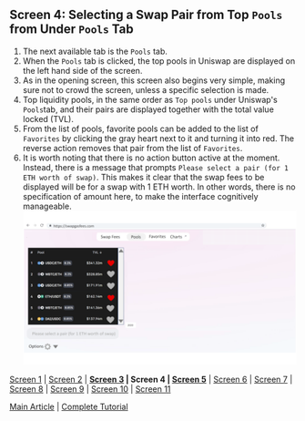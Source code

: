 ## Screen 4: Selecting a Swap Pair from Top `Pools` from Under `Pools` Tab
1. The next available tab is the `Pools` tab. 
2. When the `Pools` tab is clicked, the top pools in Uniswap are displayed on the left hand side of the screen. 
3. As in the opening screen, this screen also begins very simple, making sure not to crowd the screen, unless a specific selection is made.
4. Top liquidity pools, in the same order as `Top pools` under Uniswap's `Pools`tab, and their pairs are displayed together with the total value locked (TVL).
5. From the list of pools, favorite pools can be added to the list of `Favorites` by clicking the gray heart next to it and turning it into red. The reverse action removes that pair from the list of `Favorites`.
6. It is worth noting that there is no action button active at the moment. Instead, there is a message that prompts `Please select a pair (for 1 ETH worth of swap)`. This makes it clear that the swap fees to be displayed will be for a swap with 1 ETH worth. In other words, there is no specification of amount here, to make the interface cognitively manageable.
![](../figures/SwapGasFees_Design_04.png)

[Screen 1](Screen01.md) | [Screen 2](Screen02.md) | **[Screen 3](Screen03.md) | Screen 4 | [Screen 5](Screen05.md)** | [Screen 6](Screen06.md) | [Screen 7](Screen07.md) | [Screen 8](Screen08.md) | [Screen 9](Screen09.md) | [Screen 10](Screen10.md) | [Screen 11](Screen11.md) 

[Main Article](../README.md) | [Complete Tutorial](../Tutorial.md) 
